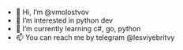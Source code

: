 - 👋 Hi, I’m @vmolostvov
- 👀 I’m interested in python dev
- 🌱 I’m currently learning c#, go, python 
- 📫 You can reach me by telegram @lesviyebritvy
<!---
vmolostvov/vmolostvov is a ✨ special ✨ repository because its `README.md` (this file) appears on your GitHub profile.
You can click the Preview link to take a look at your changes.
--->
